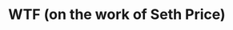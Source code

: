 ---
ee_id_thing: '4358'
site: '1'
type: '2'
inv_num: 2016-060
add_credit:
url: 2016-060-wtf
title: WTF (on the work of Seth Price)
year: '2016'
display_year: '2016'
medium: Essay
dims:
pitch: 'Short essay on Seth Prices wrk, published in Seth Price: Social Synthetic
  :)'
ps:
live_url:
youtube:
https://github.com/coryarcangel/alu:
imgs: WTF-2016-060-database-ih--IjMz.jpg
subheading:
download: wtf-2016-060-digital-master-ih.pdf
commission:
related:
layout: things-i-made
---